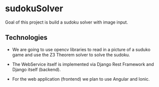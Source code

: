 # sudokuSolver
Goal of this project is build a sudoku solver with image input. 

## Technologies
* We are going to use opencv libraries to read in a picture of a suduko game and use the Z3 Theorem solver to solve the sudoku.

* The WebService itself is implemented via Django Rest Framework and Django itself (backend). 
* For the web application (frontend) we plan to use Angular and Ionic.
